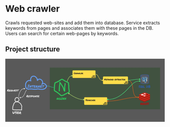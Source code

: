 # Web crawler
Crawls requested web-sites and add them into database. Service extracts keywords from pages and associates them with these pages in the DB. Users can search for certain web-pages by keywords.
## Project structure
![Service scheme](./images/WebCrawlerScheme.jpg)